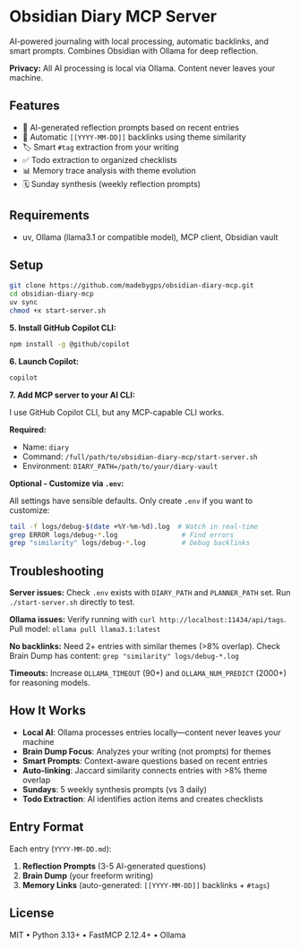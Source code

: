 # Obsidian Diary MCP Server

AI-powered journaling with local processing, automatic backlinks, and smart prompts. Combines Obsidian with Ollama for deep reflection.

**Privacy:** All AI processing is local via Ollama. Content never leaves your machine.

## Features

- 🧠 AI-generated reflection prompts based on recent entries
- 🔗 Automatic `[[YYYY-MM-DD]]` backlinks using theme similarity
- 🏷️ Smart `#tag` extraction from your writing
- ✅ Todo extraction to organized checklists
- 📊 Memory trace analysis with theme evolution
- 🗓️ Sunday synthesis (weekly reflection prompts)

## Requirements

- uv, Ollama (llama3.1 or compatible model), MCP client, Obsidian vault

## Setup

```bash
git clone https://github.com/madebygps/obsidian-diary-mcp.git
cd obsidian-diary-mcp
uv sync
chmod +x start-server.sh
```

**5. Install GitHub Copilot CLI:**
```bash
npm install -g @github/copilot
```

**6. Launch Copilot:**
```bash
copilot
```

**7. Add MCP server to your AI CLI:**

I use GitHub Copilot CLI, but any MCP-capable CLI works.

**Required:**
- Name: `diary`
- Command: `/full/path/to/obsidian-diary-mcp/start-server.sh`
- Environment: `DIARY_PATH=/path/to/your/diary-vault`

**Optional - Customize via `.env`:**

All settings have sensible defaults. Only create `.env` if you want to customize:

```bash
tail -f logs/debug-$(date +%Y-%m-%d).log  # Watch in real-time
grep ERROR logs/debug-*.log                # Find errors
grep "similarity" logs/debug-*.log         # Debug backlinks
```

## Troubleshooting

**Server issues:** Check `.env` exists with `DIARY_PATH` and `PLANNER_PATH` set. Run `./start-server.sh` directly to test.

**Ollama issues:** Verify running with `curl http://localhost:11434/api/tags`. Pull model: `ollama pull llama3.1:latest`

**No backlinks:** Need 2+ entries with similar themes (>8% overlap). Check Brain Dump has content: `grep "similarity" logs/debug-*.log`

**Timeouts:** Increase `OLLAMA_TIMEOUT` (90+) and `OLLAMA_NUM_PREDICT` (2000+) for reasoning models.


## How It Works

- **Local AI**: Ollama processes entries locally—content never leaves your machine
- **Brain Dump Focus**: Analyzes your writing (not prompts) for themes
- **Smart Prompts**: Context-aware questions based on recent entries
- **Auto-linking**: Jaccard similarity connects entries with >8% theme overlap
- **Sundays**: 5 weekly synthesis prompts (vs 3 daily)
- **Todo Extraction**: AI identifies action items and creates checklists


## Entry Format

Each entry (`YYYY-MM-DD.md`):
1. **Reflection Prompts** (3-5 AI-generated questions)
2. **Brain Dump** (your freeform writing)
3. **Memory Links** (auto-generated: `[[YYYY-MM-DD]]` backlinks + `#tags`)

## License

MIT • Python 3.13+ • FastMCP 2.12.4+ • Ollama